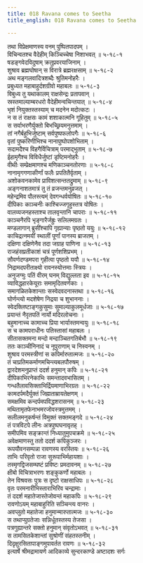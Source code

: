 ```yaml
---
title: 018 Ravana comes to Seetha
title_english: 018 Ravana comes to Seetha

---
```

<div class="audioEmbed"  caption="श्रीराम-हरिसीताराममूर्ति-घनपाठिभ्यां वचनम्" src="https://archive.org/download/Ramayana-recitation-Sriram-harisItArAmamUrti-Ghanapaati-v2/Kanda_5/Kanda_5_SK-018-Ravana_comes_to_Seetha_.mp3"></div>

तथा विप्रेक्षमाणस्य वनम् पुष्पितपादपम् ।  
विचिन्वतश्च वैदेहीम् किञ्चिच्चेषा निशाभवत् ॥ ५-१८-१  
षडङ्गवेदविदुषाम् क्रतुप्रवरयाजिनाम् ।  
शुश्राव ब्रह्मघोषान् स विरात्रे ब्रह्मरक्षसाम् ॥ ५-१८-२  
अथ मङ्गलवादित्रशब्दैः श्रुतिमनोहरैः ।  
प्रबुध्यत महाबाहुर्दशग्रीवो महाबलः ॥ ५-१८-३  
विबुध्य तु यथाकालम् राक्षसेन्द्रः प्रतापवान् ।  
स्रस्तमाल्याम्बरधरो वैदेहीमन्वचिन्तयात् ॥ ५-१८-४  
भृशं नियुक्तस्तस्याम् च मदनेन मदोत्कटः ।  
न स तं राक्षसः कामं शशाकात्मनि गूहितुम् ॥ ५-१८-५  
स सर्वाभरणैर्युक्तो बिभच्छ्रियमनुत्तमाम् ।  
तां नगैर्बहुभिर्जुष्टाम् सर्वपुष्पफलोपगैः ॥ ५-१८-६  
वृतां पुष्करिणीभिश्च नानापुष्पोपशोभिताम् ।  
सदामदैश्च विहगैर्विचित्राम् परमाद्भुताम् ॥ ५-१८-७  
ईहामृगैश्च विविधैर्जुष्टां डृष्टिमनोहरैः ।  
वीथीः सम्प्रेक्षमाणश्च मणिकाञ्चनतोरणाः ॥ ५-१८-८  
नानामृगगणाकीर्णां फलैः प्रपतितैर्वृताम् ।  
अशोकवनकामेव प्राविशत्सन्ततद्रुमाम् ॥ ५-१८-९  
अङ्गनाशतमात्रं तु तं व्रजन्तमनुव्रजत् ।  
महेन्द्रमिव पौलस्त्यम्ं देवगन्धर्वयोषितः ॥ ५-१८-१०  
दीपिकाः काञ्चनीः काश्चिज्जगृहुस्तत्र योषितः ।  
वालव्यजनहस्ताश्च तालवृन्तानि चापराः ॥ ५-१८-११  
काञ्चनैरपि भृङ्गारैर्जह्रुः सलिलमग्रतः ।  
मण्डलागान् ब्रुसींश्चापि गृह्यान्याः पृष्ठतो ययुः ॥ ५-१८-१२  
काचिद्रत्नमयीं स्थालीं पूर्णां पानस्य ब्राजतम् ।  
दक्षिणा दक्षिणेनैव तदा जग्राह पाणिना ॥ ५-१८-१३  
राजहंसप्रतीकाशं चत्रं पूर्णशशिप्रभम् ।  
सौवर्णदण्डमपरा गृहीत्वा पृष्ठतो ययौ ॥ ५-१८-१४  
निद्रामदपरीताक्ष्यो रावनस्योत्तमाः स्त्रियः ।  
अनुजग्मुः पतिं वीरम् घनम् विद्युल्लता इव ॥ ५-१८-१५  
व्याविद्धहारकेयूराः समामृदितवर्णकाः ।  
समागळितकेशान्ताः सस्वेदवदनास्तथा ॥ ५-१८-१६  
घोर्णन्त्यो मदशेषेण निद्रया च शुभाननाः ।  
स्वेदक्लिष्टाङ्गकुसुमाः सुमाल्याकुलमूर्धजाः ॥ ५-१८-१७  
प्रयान्तं नैरृतपतिं नार्यो मदिरलोचनाः ।  
बहुमानाच्च कामाच्च प्रिया भार्यास्तमन्वयुः ॥ ५-१८-१८  
स च कामपराधीनः पतिस्तासां महाबलः ।  
सीतासक्तमना मन्दो मन्दाञ्चितगतिर्बभौ ॥ ५-१८-१९  
ततः काञ्चीनिनादं च नूपुराणाम् च निस्वनम् ।  
शुश्राव परमस्त्रीणां स कपिर्मारुतात्मजः ॥ ५-१८-२०  
तं चाप्रतिमकर्माणमचिन्त्यबलपौरुषम् ।  
द्वारदेशमनुप्राप्तं ददर्श हनुमान् कपिः ॥ ५-१८-२१  
दीपिकाभिरनेकाभिः समन्तादवभासितम् ।  
गन्धतैलावसिक्ताभिर्द्रियमाणाभिरग्रतः ॥ ५-१८-२२  
कामदर्पमदैर्युक्तं जिह्मताम्रायतेक्षणम् ।  
समक्षमिव कन्दर्पमपविद्धशरासनम् ॥ ५-१८-२३  
मथितामृतफेनाभमरजोवस्त्रमुत्तमम् ।  
सलीलमनुकर्षन्तं विमुक्तं सक्तमङ्गदे ॥ ५-१८-२४  
तं पत्रविटपे लीनः अत्रपुष्पघनावृतह् ।  
समीपमिव सङ्क्रान्तं निध्यातुमुपचक्रमे ॥ ५-१८-२५  
अवेक्षमाणस्तु ततो ददर्श कपिकुञ्जरः ।  
रूपयौवनसम्पन्ना रावणस्य वरस्तियः ॥ ५-१८-२६  
ताभिः परिवृतो राजा सुरूपाभिर्महायशाः ।  
तस्मृगद्विजसम्घष्टं प्रविष्टः प्रमदावनम् ॥ ५-१८-२७  
क्षीबो विचित्राभरणः शङ्कुकर्णो महाबलः ।  
तेन विश्रवसः पुत्रः स दृष्टो राक्षसाधिपः ॥ ५-१८-२८  
वृतः परमनारीभिस्ताराभिरिव चन्द्रामाः ।  
तं ददर्श महातेजास्तेजोवन्तं महाकपिः ॥ ५-१८-२९  
रावणोऽयम् महाबाहुरिति सञ्चिन्त्य वानरः ।  
अवप्लुतो महातेजा हनुमान्मारुतात्मजः ॥ ५-१८-३०  
स तथाप्युग्रतेजाः सन्निर्धूतस्तस्य तेजसा ।  
पत्रगुह्यान्तरे सक्तो हनुमान् संवृतोऽभवत् ॥ ५-१८-३१  
स तामसितकेशान्तां सुश्रोणीं संहतस्तनीम् ।  
दिदृक्षुरसितापाङ्गमुपावर्तत रावणः ॥ ५-१८-३२  
इत्यार्षे श्रीमद्रामायणे आदिकाव्ये सुन्दरकाण्डे अष्टादशः सर्गः